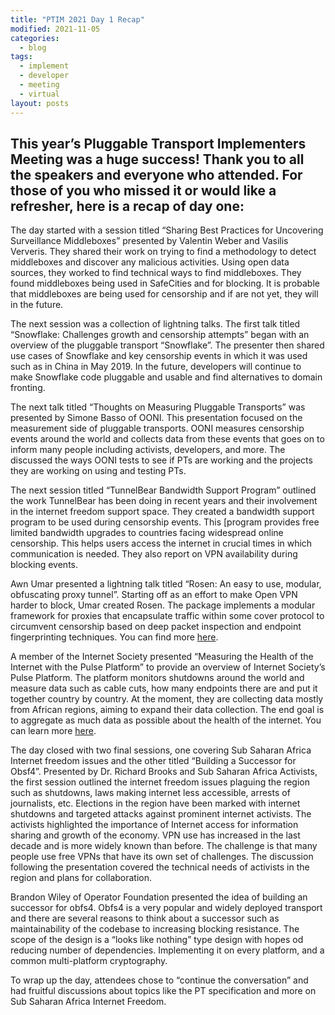 ```yaml
---
title: "PTIM 2021 Day 1 Recap"
modified: 2021-11-05
categories:
  - blog
tags:
  - implement
  - developer
  - meeting
  - virtual
layout: posts
---
```


## This year’s Pluggable Transport Implementers Meeting was a huge success! Thank you to all the speakers and everyone who attended. For those of you who missed it or would like a refresher, here is a recap of day one:

The day started with a session titled “Sharing Best Practices for Uncovering Surveillance Middleboxes” presented by Valentin Weber and Vasilis Ververis. They shared their work on trying to find a methodology to detect middleboxes and discover any malicious activities. Using open data sources, they worked to find technical ways to find middleboxes. They found middleboxes being used in SafeCities and for blocking. It is probable that middleboxes are being used for censorship and if are not yet, they will in the future. 

The next session was a collection of lightning talks. The first talk titled “Snowflake: Challenges growth and censorship attempts” began with an overview of the pluggable transport “Snowflake”. The presenter then shared use cases of Snowflake and key censorship events in which it was used such as in China in May 2019. In the future, developers will continue to make Snowflake code pluggable and usable and find alternatives to domain fronting. 

The next talk titled “Thoughts on Measuring Pluggable Transports” was presented by Simone Basso of OONI. This presentation focused on the measurement side of pluggable transports. OONI measures censorship events around the world and collects data from these events that goes on to inform many people including activists, developers, and more. The discussed the ways OONI tests to see if PTs are working and the projects they are working on using and testing PTs. 

The next session titled “TunnelBear Bandwidth Support Program” outlined the work TunnelBear has been doing in recent years and their involvement in the internet freedom support space. They created a bandwidth support program to be used during censorship events. This [program provides free limited bandwidth upgrades to countries facing widespread online censorship. This helps users access the internet in crucial times in which communication is needed. They also report on VPN availability during blocking events. 

Awn Umar presented a lightning talk titled “Rosen: An easy to use, modular, obfuscating proxy tunnel”. Starting off as an effort to make Open VPN harder to block, Umar created Rosen. The package implements a modular framework for proxies that encapsulate traffic within some cover protocol to circumvent censorship based on deep packet inspection and endpoint fingerprinting techniques. You can find more [here](github.com/awnumar/rosen). 

A member of the Internet Society presented “Measuring the Health of the Internet with the Pulse Platform” to provide an overview of Internet Society’s Pulse Platform. The platform monitors shutdowns around the world and measure data such as cable cuts, how many endpoints there are and put it together country by country. At the moment, they are collecting data mostly from African regions, aiming to expand their data collection. The end goal is to aggregate as much data as possible about the health of the internet. You can learn more [here](pulse.internetsociety.org). 

The day closed with two final sessions, one covering Sub Saharan Africa Internet freedom issues and the other titled “Building a Successor for Obsf4”. Presented by Dr. Richard Brooks and Sub Saharan Africa Activists, the first session outlined the internet freedom issues plaguing the region such as shutdowns, laws making internet less accessible, arrests of journalists, etc. Elections in the region have been marked with internet shutdowns and targeted attacks against prominent internet activists. The activists highlighted the importance of Internet access for information sharing and growth of the economy. VPN use has increased in the last decade and is more widely known than before. The challenge is that many people use free VPNs that have its own set of challenges. The discussion following the presentation covered the technical needs of activists in the region and plans for collaboration. 

Brandon Wiley of Operator Foundation presented the idea of building an successor for obfs4. Obfs4 is a very popular and widely deployed transport and there are several reasons to think about a successor such as maintainability of the codebase to increasing blocking resistance. The scope of the design is a “looks like nothing” type design with hopes od reducing number of dependencies. Implementing it on every platform, and a common multi-platform cryptography. 

To wrap up the day, attendees chose to “continue the conversation” and had fruitful discussions about topics like the PT specification and more on Sub Saharan Africa Internet Freedom. 


